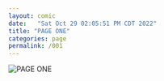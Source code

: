 ```yaml
---
layout: comic
date:   "Sat Oct 29 02:05:51 PM CDT 2022"
title: "PAGE ONE"
categories: page
permalink: /001
---
```

![PAGE ONE](https://lwflouisa.github.io/OnlyEyesForMe/pages/001.png)
